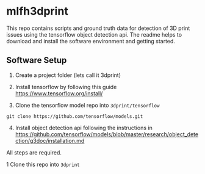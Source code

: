 # mlfh3dprint

This repo contains scripts and ground truth data for detection of 3D print issues using the tensorflow object detection api. 
The readme helps to download and install the software environment and getting started.


## Software Setup


1. Create a project folder (lets call it 3dprint)

1. Install tensorflow by following this guide https://www.tensorflow.org/install/

1. Clone the tensorflow model repo into `3dprint/tensorflow`

```
git clone https://github.com/tensorflow/models.git
```

4. Install object detection api following the instructions in https://github.com/tensorflow/models/blob/master/research/object_detection/g3doc/installation.md

All steps are required.

1 Clone this repo into `3dprint`



